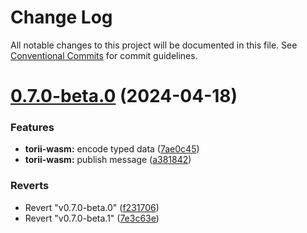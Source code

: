 # Change Log

All notable changes to this project will be documented in this file.
See [Conventional Commits](https://conventionalcommits.org) for commit guidelines.

# [0.7.0-beta.0](https://github.com/dojoengine/dojo.js/compare/v0.6.122...v0.7.0-beta.0) (2024-04-18)


### Features

* **torii-wasm:** encode typed data ([7ae0c45](https://github.com/dojoengine/dojo.js/commit/7ae0c45ca4d5d6e9cd72ae5958270823effd25b0))
* **torii-wasm:** publish message ([a381842](https://github.com/dojoengine/dojo.js/commit/a381842c35c7c484065d9232c9e8ea6e6aa77d94))


### Reverts

* Revert "v0.7.0-beta.0" ([f231706](https://github.com/dojoengine/dojo.js/commit/f231706da533665398c099cb6a67f38ea62f6158))
* Revert "v0.7.0-beta.1" ([7e3c63e](https://github.com/dojoengine/dojo.js/commit/7e3c63ea5ed642d33eea2f39fbae6d7c2f5d12ad))
